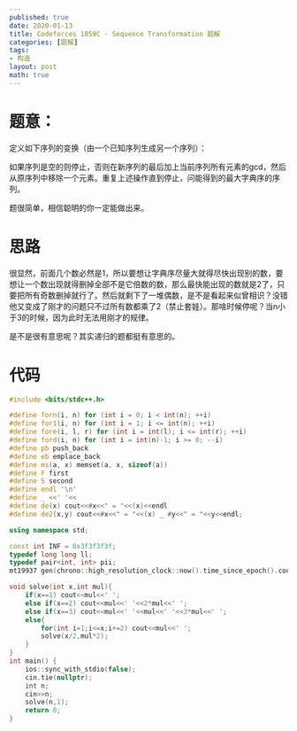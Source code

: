 ```yaml
---
published: true
date: 2020-01-13
title: Codeforces 1059C - Sequence Transformation 题解
categories: [题解]
tags: 
- 构造
layout: post
math: true
---
```


<!--more-->
# 题意：

定义如下序列的变换（由一个已知序列生成另一个序列）：

如果序列是空的则停止，否则在新序列的最后加上当前序列所有元素的gcd，然后从原序列中移除一个元素。重复上述操作直到停止，问能得到的最大字典序的序列。

题很简单，相信聪明的你一定能做出来。

# 思路

很显然，前面几个数必然是1，所以要想让字典序尽量大就得尽快出现别的数，要想让一个数出现就得删掉全部不是它倍数的数，那么最快能出现的数就是2了，只要把所有奇数删掉就行了。然后就剩下了一堆偶数，是不是看起来似曾相识？没错他又变成了刚才的问题只不过所有数都乘了2（禁止套娃）。那啥时候停呢？当n小于3的时候，因为此时无法用刚才的规律。

是不是很有意思呢？其实递归的题都挺有意思的。

# 代码

```cpp
#include <bits/stdc++.h>

#define forn(i, n) for (int i = 0; i < int(n); ++i)
#define for1(i, n) for (int i = 1; i <= int(n); ++i)
#define fore(i, l, r) for (int i = int(l); i <= int(r); ++i)
#define ford(i, n) for (int i = int(n)-1; i >= 0; --i)
#define pb push_back
#define eb emplace_back
#define ms(a, x) memset(a, x, sizeof(a))
#define F first
#define S second
#define endl '\n'
#define _ <<' '<<
#define de(x) cout<<#x<<" = "<<(x)<<endl
#define de2(x,y) cout<<#x<<" = "<<(x) _ #y<<" = "<<y<<endl;

using namespace std;

const int INF = 0x3f3f3f3f;
typedef long long ll;
typedef pair<int, int> pii;
mt19937 gen(chrono::high_resolution_clock::now().time_since_epoch().count());

void solve(int x,int mul){
    if(x==1) cout<<mul<<' ';
    else if(x==2) cout<<mul<<' '<<2*mul<<' ';
    else if(x==3) cout<<mul<<' '<<mul<<' '<<3*mul<<' ';
    else{
        for(int i=1;i<=x;i+=2) cout<<mul<<' ';
        solve(x/2,mul*2);
    }
}
int main() {
    ios::sync_with_stdio(false);
    cin.tie(nullptr);
    int n;
    cin>>n;
    solve(n,1);
    return 0;
}
```
